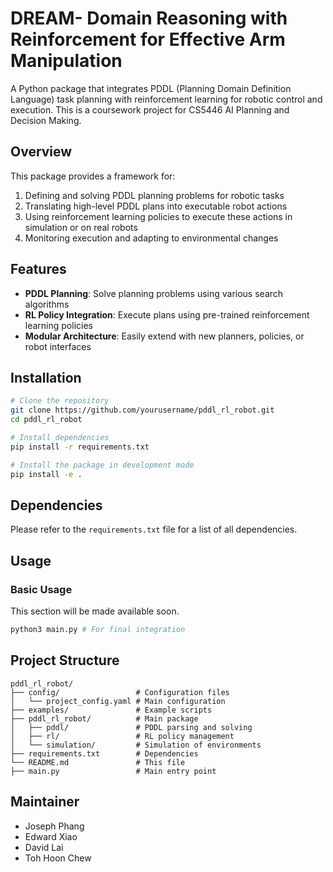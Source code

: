# DREAM ​- Domain Reasoning with Reinforcement ​for Effective Arm Manipulation​

A Python package that integrates PDDL (Planning Domain Definition Language) task planning with reinforcement learning for robotic control and execution. This is a coursework project for CS5446 AI Planning and Decision Making.

## Overview

This package provides a framework for:
1. Defining and solving PDDL planning problems for robotic tasks
2. Translating high-level PDDL plans into executable robot actions
3. Using reinforcement learning policies to execute these actions in simulation or on real robots
4. Monitoring execution and adapting to environmental changes

## Features

- **PDDL Planning**: Solve planning problems using various search algorithms
- **RL Policy Integration**: Execute plans using pre-trained reinforcement learning policies
- **Modular Architecture**: Easily extend with new planners, policies, or robot interfaces

## Installation

```bash
# Clone the repository
git clone https://github.com/yourusername/pddl_rl_robot.git
cd pddl_rl_robot

# Install dependencies
pip install -r requirements.txt

# Install the package in development mode
pip install -e .
```

## Dependencies

Please refer to the `requirements.txt` file for a list of all dependencies.

## Usage

### Basic Usage

This section will be made available soon.
```bash
python3 main.py # For final integration
```

## Project Structure

```
pddl_rl_robot/
├── config/                 # Configuration files
│   └── project_config.yaml # Main configuration
├── examples/               # Example scripts
├── pddl_rl_robot/          # Main package
│   ├── pddl/               # PDDL parsing and solving
│   ├── rl/                 # RL policy management
│   └── simulation/         # Simulation of environments
├── requirements.txt        # Dependencies
└── README.md               # This file
├── main.py                 # Main entry point
```

## Maintainer

- Joseph Phang
- Edward Xiao
- David Lai
- Toh Hoon Chew
